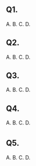 ## Q1.
A.  B.  C.  D. 
## Q2. 
A.  B.  C.  D. 
## Q3.
A.  B.  C.  D.
## Q4.
A.  B.  C.  D.
## Q5.　
A.  B.  C.  D.